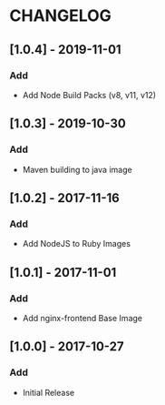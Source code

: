 # CHANGELOG

## [1.0.4] - 2019-11-01
### Add
- Add Node Build Packs (v8, v11, v12)

## [1.0.3] - 2019-10-30
### Add
- Maven building to java image

## [1.0.2] - 2017-11-16
### Add
- Add NodeJS to Ruby Images

## [1.0.1] - 2017-11-01
### Add
- Add nginx-frontend Base Image

## [1.0.0] - 2017-10-27
### Add
- Initial Release
